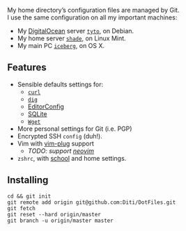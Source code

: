 My home directory’s configuration files are managed by Git.  
I use the same configuration on all my important machines:

- My [DigitalOcean] server [`tyto`], on Debian.
- My home server [`shade`], on Linux Mint.
- My main PC [`iceberg`], on OS X.

Features
--------

- Sensible defaults settings for:
  - [`curl`]
  - [`dig`]
  - [EditorConfig]
  - [SQLite]
  - [`Wget`]
- More personal settings for Git (i.e. PGP)
- Encrypted SSH `config` (duh!).
- Vim with [vim-plug] support
  - _TODO: support [neovim]_
- `zshrc`, with [school] and home settings.

Installing
----------

    cd && git init
    git remote add origin git@github.com:Diti/DotFiles.git
    git fetch
    git reset --hard origin/master
    git branch -u origin/master master


  [`curl`]: http://curl.haxx.se
  [`dig`]: https://en.wikipedia.org/wiki/dig_(command)
  [DigitalOcean]: https://www.digitalocean.com/?refcode=4e8dbb7743d7
  [EditorConfig]: http://editorconfig.org
  [`iceberg`]: http://iceberg.home.diti.me
  [neovim]: http://neovim.io/
  [school]: http://www.42.fr/
  [`shade`]: http://home.diti.me
  [SQLite]: http://www.sqlite.org
  [`tyto`]: http://tyto.diti.me
  [vim-plug]: https://github.com/junegunn/vim-plug
  [`Wget`]: https://www.gnu.org/software/wget
